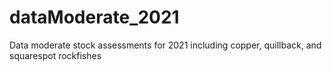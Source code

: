 # dataModerate_2021
Data moderate stock assessments for 2021 including copper, quillback, and squarespot rockfishes
